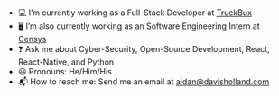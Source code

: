 <!--
**thehappydinoa/thehappydinoa** is a ✨ _special_ ✨ repository because its `README.md` (this file) appears on your GitHub profile.

Here are some ideas to get you started:

- 🔭 I’m currently working on ...
- 🌱 I’m currently learning ...
- 👯 I’m looking to collaborate on ...
- 🤔 I’m looking for help with ...
- 💬 Ask me about ...
- 📫 How to reach me: ...
- 😄 Pronouns: ...
- ⚡ Fun fact: ...
-->

- :computer: I’m currently working as a Full-Stack Developer at [TruckBux](https://truckbux.com)
- :desktop_computer: I’m also currently working as an Software Engineering Intern at [Censys](https://censys.io)
- :question: Ask me about Cyber-Security, Open-Source Development, React, React-Native, and Python
- :smiley: Pronouns: He/Him/His
- :mailbox_with_mail: How to reach me: Send me an email at [aidan@davisholland.com](mailto:aidan@davisholland.com)
